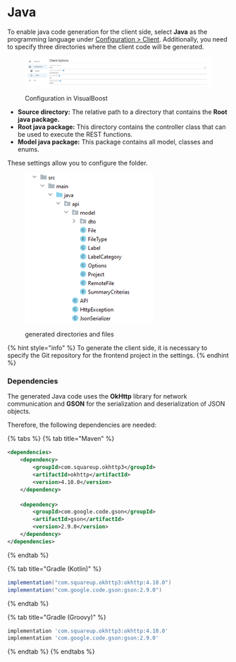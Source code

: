 # Java

To enable java code generation for the client side, select **Java** as the programming language under [Configuration > Client](../../../project/settings/configuration/client.md). Additionally, you need to specify three directories where the client code will be generated.

<figure><img src="../../../.gitbook/assets/image (5) (1) (1).png" alt=""><figcaption><p>Configuration in VisualBoost</p></figcaption></figure>

* **Source directory:** The relative path to a directory that contains the **Root java package.**
* **Root java package:** This directory contains the controller class that can be used to execute the REST functions.
* **Model java package:** This package contains all model, classes and enums.

These settings allow you to configure the folder.

<figure><img src="../../../.gitbook/assets/image (9) (1).png" alt=""><figcaption><p>generated directories and files</p></figcaption></figure>



{% hint style="info" %}
To generate the client side, it is necessary to specify the Git repository for the frontend project in the settings.
{% endhint %}

###

### Dependencies

The generated Java code uses the **OkHttp** library for network communication and **GSON** for the serialization and deserialization of JSON objects.

Therefore, the following dependencies are needed:

{% tabs %}
{% tab title="Maven" %}
```xml
<dependencies>
    <dependency>
        <groupId>com.squareup.okhttp3</groupId>
        <artifactId>okhttp</artifactId>
        <version>4.10.0</version>
    </dependency>

    <dependency>
        <groupId>com.google.code.gson</groupId>
        <artifactId>gson</artifactId>
        <version>2.9.0</version>
    </dependency>
</dependencies>
```
{% endtab %}

{% tab title="Gradle (Kotlin)" %}
```gradle
implementation("com.squareup.okhttp3:okhttp:4.10.0")
implementation("com.google.code.gson:gson:2.9.0")
```
{% endtab %}

{% tab title="Gradle (Groovy)" %}
```gradle
implementation 'com.squareup.okhttp3:okhttp:4.10.0'
implementation 'com.google.code.gson:gson:2.9.0'
```
{% endtab %}
{% endtabs %}

